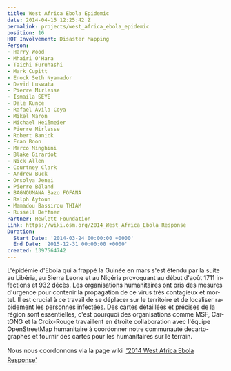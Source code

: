 ```yaml
---
title: West Africa Ebola Epidemic
date: 2014-04-15 12:25:42 Z
permalink: projects/west_africa_ebola_epidemic
position: 16
HOT Involvement: Disaster Mapping
Person:
- Harry Wood
- Mhairi O'Hara
- Taichi Furuhashi
- Mark Cupitt
- Enock Seth Nyamador
- David Luswata
- Pierre Mirlesse
- Ismaila SEYE
- Dale Kunce
- Rafael Ávila Coya
- Mikel Maron
- Michael Heißmeier
- Pierre Mirlesse
- Robert Banick
- Fran Boon
- Marco Minghini
- Blake Girardot
- Nick Allen
- Courtney Clark
- Andrew Buck
- Orsolya Jenei
- Pierre Béland
- BAGNOUMANA Bazo FOFANA
- Ralph Aytoun
- Mamadou Bassirou THIAM
- Russell Deffner
Partner: Hewlett Foundation
Link: https://wiki.osm.org/2014_West_Africa_Ebola_Response
Duration:
  Start Date: '2014-03-24 00:00:00 +0000'
  End Date: '2015-12-31 00:00:00 +0000'
created: 1397564742
---
```


<p><span id="result_box" lang="fr"><span class="hps atn">L'</span><span>épidémie d'Ebola</span> <span class="hps">qui a frappé</span> <span class="hps">la Guinée en</span> <span class="hps">mars</span> <span class="hps">s'est étendu par la suite</span> <span class="hps">au Libéria</span>, au<span class="hps"> Sierra Leone et au Nigéria</span> <span class="hps">provoquant</span> <span class="hps">au début d'</span><span class="hps">août 1711</span> <span class="hps">infections</span> <span class="hps">et</span> <span class="hps">932</span> <span class="hps">décès</span><span>.</span> <span class="hps">Les organisations humanitaires</span> <span class="hps">ont pris des mesures</span> <span class="hps">d'urgence</span> <span class="hps">pour contenir la propagation</span> <span class="hps">de ce</span> <span class="hps">virus très contagieux</span> <span class="hps">et</span> <span class="hps">mortel</span><span>.</span> Il est c<span class="hps">rucial</span> <span class="hps">à ce travail de se déplacer sur le territoire et de localiser rapidement les personnes infectées</span><span class="hps">.</span> <span class="hps">Des cartes détaillées</span> <span class="hps">et</span> <span class="hps">précises</span> <span class="hps">de la région</span> <span class="hps">sont essentielles</span><span>, c'est pourquoi</span> <span class="hps">des organisations comme</span> <span class="hps">MSF</span><span>,</span> <span class="hps">CartONG</span> <span class="hps">et</span> la <span class="hps">Croix-Rouge</span> <span class="hps">travaillent en étroite collaboration</span> <span class="hps">avec l'équipe</span> <span class="hps">OpenStreetMap</span> <span class="hps">humanitaire</span> <span class="hps">à</span> <span class="hps">coordonner notre</span> <span class="hps">communauté decartographes</span> <span class="hps">et fournir</span> <span class="hps">des cartes pour</span> <span class="hps">les humanitaires sur le terrain</span><span>.</span></span></p><p>Nous nous coordonnons via la page wiki&nbsp; <a href="https://wiki.openstreetmap.org/wiki/2014_West_Africa_Ebola_Response">'<span style="line-height: 1.538em;">2014 West Africa Ebola Response'</span></a></p>
